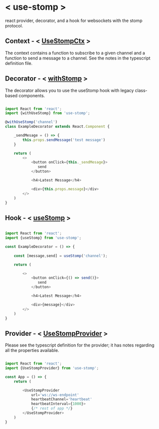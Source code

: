 # < use-stomp >

react provider, decorator, and a hook for websockets with the stomp protocol.

## Context - < [UseStompCtx](./src/context.ts) >

The context contains a function to subscribe to a given channel and a function to send a message to a channel. See the notes in the typescript definition file.

## Decorator - < [withStomp](./src/decorator.tsx) >

The decorator allows you to use the useStomp hook with legacy class-based components.

```typescript jsx

import React from 'react';
import {withUseStomp} from 'use-stomp';

@withUseStomp('channel')
class ExampleDecorator extends React.Component {

    _sendMesage = () => {
        this.props.sendMessage('test message')
    }

    return (
        <>
            <button onClick={this._sendMesage}>
               send
            </button>

            <h4>Latest Message</h4>

            <div>{this.props.message}</div>
        </>
    )
}
```

## Hook - < [useStomp](./src/hook.ts) >

```typescript jsx

import React from 'react';
import {useStomp} from 'use-stomp';

const ExampleDecorator = () => {
    
    const [message,send] = useStomp('channel');

    return (

        <>
            <button onClick={() => send()}>
               send
            </button>

            <h4>Latest Message</h4>

            <div>{message}</div>
        </>
    )
}
```

## Provider - < [UseStompProvider](./src/provider.tsx) >

Please see the typescript definition for the provider; it has notes regarding all the properties available.

```typescript jsx

import React from 'react';
import {UseStompProvider} from 'use-stomp';

const App = () => {
    return (

        <UseStompProvider
            url='ws://ws-endpoint'
            heartbeatChannel='heartbeat'
            heartbeatInterval={1000}>
            {/* rest of app */}
        </UseStompProvider>
    )
}
```
